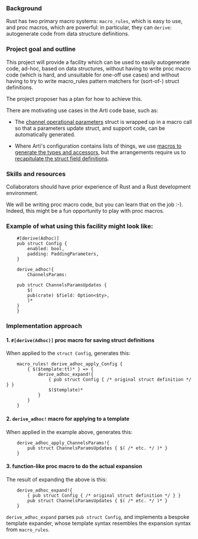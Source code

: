 ### Background

Rust has two primary macro systems: `macro_rules`, which is easy to use, and proc macros, which are powerful: in particular, they can `derive`: autogenerate code from data structure definitions.

### Project goal and outline

This project will provide a facility which can be used to easily autogenerate code, ad-hoc, based on data structures, without having to write proc macro code (which is hard, and unsuitable for one-off use cases) and without having to try to write macro_rules pattern matchers for (sort-of-) struct definitions.

The project proposer has a plan for how to achieve this.

There are motivating use cases in the Arti code base, such as:

 * The [channel operational parameters](https://gitlab.torproject.org/tpo/core/arti/-/blob/main/crates/tor-proto/src/channel/params.rs)
   struct is wrapped up in a macro call
   so that a parameters update struct, and support code,
   can be automatically generated.

 * Where Arti's configuration contains lists of things,
   we use [macros to generate the types and accessors](https://gitlab.torproject.org/tpo/core/arti/-/blob/main/crates/tor-config/src/list_builder.rs),
   but the arrangements require us to
   [recapitulate the struct field definitions](https://gitlab.torproject.org/tpo/core/arti/-/blob/main/crates/arti/src/logging.rs#L68).

### Skills and resources

Collaborators should have prior experience of Rust and a Rust development environment.

We will be writing proc macro code, but you can learn that on the job :-).
Indeed, this might be a fun opportunity to play with proc macros.

### Example of what using this facility might look like:

```
    #[derive(Adhoc)]
    pub struct Config {
        enabled: bool,
        padding: PaddingParameters,
    }

    derive_adhoc!{
        ChannelsParams:

	pub struct ChannelsParamsUpdates {
	    $(
		pub(crate) $field: Option<$ty>,
	    )*
	}
    }
```

### Implementation approach

#### 1. `#[derive(Adhoc)]` proc macro for saving struct definitions

When applied to the `struct Config`, generates this:

```
    macro_rules! derive_adhoc_apply_Config {
        { $($template:tt)* } => {
            derive_adhoc_expand!{
                { pub struct Config { /* original struct definition */ } }
                $($template)*
            }
        }
    }
```

#### 2. `derive_adhoc!` macro for applying to a template

When applied in the example above, generates this:

```
    derive_adhoc_apply_ChannelsParams!{
        pub struct ChannelsParamsUpdates { $( /* etc. */ )* }
    }
```

#### 3. function-like proc macro to do the actual expansion

The result of expanding the above is this:

```
    derive_adhoc_expand!{
        { pub struct Config { /* original struct definition */ } }
        pub struct ChannelsParamsUpdates { $( /* etc. */ )* }
    }
```

`derive_adhoc_expand` parses `pub struct Config`,
and implements a bespoke template expander,
whose template syntax resembles the expansion syntax from `macro_rules`.

